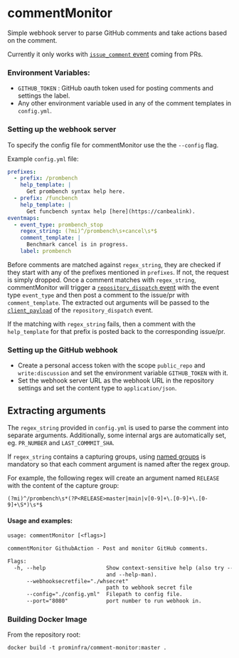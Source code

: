 # commentMonitor
Simple webhook server to parse GitHub comments and take actions based on the comment.

Currently it only works with [`issue_comment` event](https://developer.github.com/v3/activity/events/types/#issuecommentevent) coming from PRs.

### Environment Variables:
- `GITHUB_TOKEN` : GitHub oauth token used for posting comments and settings the label.
- Any other environment variable used in any of the comment templates in `config.yml`.

### Setting up the webhook server
To specify the config file for commentMonitor use the the `--config` flag.

Example `config.yml` file:
```yaml
prefixes:
  - prefix: /prombench
    help_template: |
      Get prombench syntax help here.
  - prefix: /funcbench
    help_template: |
      Get funcbench syntax help [here](https://canbealink).
eventmaps:
  - event_type: prombench_stop
    regex_string: (?mi)^/prombench\s+cancel\s*$
    comment_template: |
      Benchmark cancel is in progress.
    label: prombench
```

Before comments are matched against `regex_string`, they are checked if they start with any of the prefixes mentioned in `prefixes`. If not, the request is simply dropped.  Once a comment matches with `regex_string`, commentMonitor will trigger a [`repository_dispatch` event](https://developer.github.com/v3/repos/#create-a-repository-dispatch-event) with the event type `event_type` and then post a comment to the issue/pr with `comment_template`. The extracted out arguments will be passed to the [`client_payload`](https://developer.github.com/v3/repos/#example-5) of the `repository_dispatch` event.

If the matching with `regex_string` fails, then a comment with the `help_template` for that prefix is posted back to the corresponding issue/pr.

### Setting up the GitHub webhook
- Create a personal access token with the scope `public_repo` and `write:discussion` and set the environment variable `GITHUB_TOKEN` with it.
- Set the webhook server URL as the webhook URL in the repository settings and set the content type to `application/json`.

## Extracting arguments
The `regex_string` provided in `config.yml` is used to parse the comment into separate arguments. Additionally, some internal args are automatically set, eg. `PR_NUMBER` and `LAST_COMMMIT_SHA`.

If `regex_string` contains a capturing groups, using [named groups](https://godoc.org/regexp/syntax) is mandatory so that each comment argument is named after the regex group.

For example, the following regex will create an argument named `RELEASE` with the content of the capture group:
```
(?mi)^/prombench\s*(?P<RELEASE>master|main|v[0-9]+\.[0-9]+\.[0-9]+\S*)\s*$
```

#### Usage and examples:
[embedmd]:# (commentMonitor-flags.txt)
```txt
usage: commentMonitor [<flags>]

commentMonitor GithubAction - Post and monitor GitHub comments.

Flags:
  -h, --help                   Show context-sensitive help (also try --help-long
                               and --help-man).
      --webhooksecretfile="./whsecret"
                               path to webhook secret file
      --config="./config.yml"  Filepath to config file.
      --port="8080"            port number to run webhook in.

```
### Building Docker Image

From the repository root:

```
docker build -t prominfra/comment-monitor:master .
```
